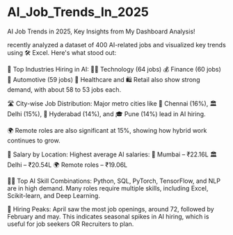 # AI_Job_Trends_In_2025
 AI Job Trends in 2025, Key Insights from My Dashboard Analysis!

 recently analyzed a dataset of 400 AI-related jobs and visualized key trends using 🛠️ Excel. Here's what stood out:

🏢 Top Industries Hiring in AI:
👨‍💻 Technology (64 jobs)
💰 Finance (60 jobs)
🚗 Automotive (59 jobs)
💊 Healthcare and 🛍️ Retail also show strong demand, with about 58 to 53 jobs each.

🛣️ City-wise Job Distribution:
Major metro cities like 🌆 Chennai (16%), 🏛️ Delhi (15%), 🌃 Hyderabad (14%), and 🎓 Pune (14%) lead in AI hiring.

🌍 Remote roles are also significant at 15%, showing how hybrid work continues to grow.

💸 Salary by Location:
Highest average AI salaries:
🌊 Mumbai – ₹22.16L
🏛️ Delhi – ₹20.54L
🌍 Remote roles – ₹19.06L

🤹‍♂️ Top AI Skill Combinations:
Python, SQL, PyTorch, TensorFlow, and NLP are in high demand.
Many roles require multiple skills, including Excel, Scikit-learn, and Deep Learning.

📢 Hiring Peaks:
April saw the most job openings, around 72, followed by February and may.
This indicates seasonal spikes in AI hiring, which is useful for job seekers OR Recruiters to plan.

